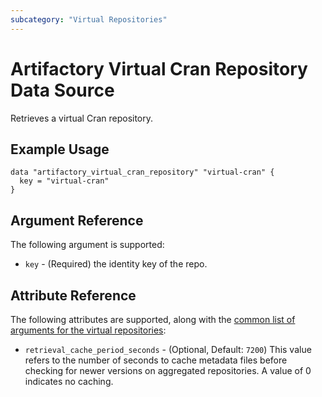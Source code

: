 ```yaml
---
subcategory: "Virtual Repositories"
---
```

# Artifactory Virtual Cran Repository Data Source

Retrieves a virtual Cran repository.

## Example Usage

```hcl
data "artifactory_virtual_cran_repository" "virtual-cran" {
  key = "virtual-cran"
}
```

## Argument Reference

The following argument is supported:

* `key` - (Required) the identity key of the repo.

## Attribute Reference

The following attributes are supported, along with the [common list of arguments for the virtual repositories](../resources/virtual.md):

* `retrieval_cache_period_seconds` - (Optional, Default: `7200`) This value refers to the number of seconds to cache metadata files before checking for newer versions on aggregated repositories. A value of 0 indicates no caching.

